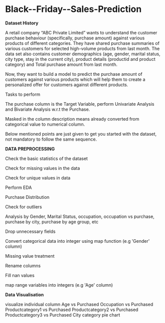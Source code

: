 # Black--Friday--Sales-Prediction

**Dataset History**

A retail company “ABC Private Limited” wants to understand the customer purchase behaviour (specifically, purchase amount) against various products of different categories. They have shared purchase summaries of various customers for selected high-volume products from last month.
The data set also contains customer demographics (age, gender, marital status, city type, stay in the current city), product details (productid and product category) and Total purchase amount from last month.

Now, they want to build a model to predict the purchase amount of customers against various products which will help them to create a personalized offer for customers against different products.

Tasks to perform

The purchase column is the Target Variable, perform Univariate Analysis and Bivariate Analysis w.r.t the Purchase.

Masked in the column description means already converted from categorical value to numerical column.

Below mentioned points are just given to get you started with the dataset, not mandatory to follow the same sequence.

**DATA PREPROCESSING**

Check the basic statistics of the dataset

Check for missing values in the data

Check for unique values in data

Perform EDA

Purchase Distribution

Check for outliers

Analysis by Gender, Marital Status, occupation, occupation vs purchase, purchase by city, purchase by age group, etc

Drop unnecessary fields

Convert categorical data into integer using map function (e.g 'Gender' column)

Missing value treatment

Rename columns

Fill nan values

map range variables into integers (e.g 'Age' column)

**Data Visualisation**

visualize individual column
Age vs Purchased
Occupation vs Purchased
Productcategory1 vs Purchased
Productcategory2 vs Purchased
Productcategory3 vs Purchased
City category pie chart

